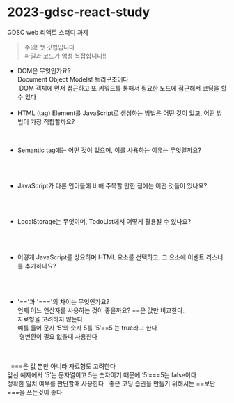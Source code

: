 # 2023-gdsc-react-study
GDSC web 리액트 스터디 과제
>주의! 첫 깃헙입니다
</br>파일과 코드가 엄청 복잡합니다!!



* DOM은 무엇인가요?
  </br>Document Object Model로 트리구조이다
  </br> DOM 객체에 먼저 접근하고 또 키워드를 통해서 필요한 노드에 접근해서 코딩을 할 수 있다
  </br>
  </br>
* HTML (tag) Element를 JavaScript로 생성하는 방법은 어떤 것이 있고, 어떤 방법이 가장 적합할까요?  
  </br>
</br>

* Semantic tag에는 어떤 것이 있으며, 이를 사용하는 이유는 무엇일까요?  
</br>
</br>

* JavaScript가 다른 언어들에 비해 주목할 만한 점에는 어떤 것들이 있나요?  
</br>
</br>


* LocalStorage는 무엇이며, TodoList에서 어떻게 활용될 수 있나요?  
</br>
</br>


* 어떻게 JavaScript를 상요하며 HTML 요소를 선택하고, 그 요소에 이벤트 리스너를 추가하나요?  
</br>
</br>


* '=='과 '==='의 차이는 무엇인가요? 
</br>언제 어느 연산자를 사용하는 것이 좋을까요? ==은 값만 비교한다.
</br>자료형을 고려하지 않는다
</br>예를 들어 문자 ‘5’와 숫자 5를 ‘5’==5 는 true라고 한다
</br> 형변환이 필요 없을때 사용한다
</br>
</br>  ===은 값 뿐만 아니라 자료형도 고려한다
</br>앞선 예제에서 ‘5’는 문자열이고 5는 숫자이기 때문에 ‘5’===5는 false이다
</br>정확한 일치 여부를 판단할때 사용한다   좋은 코딩 습관을 만들기 위해서는 ==보단 ===을 쓰는것이 좋다  
